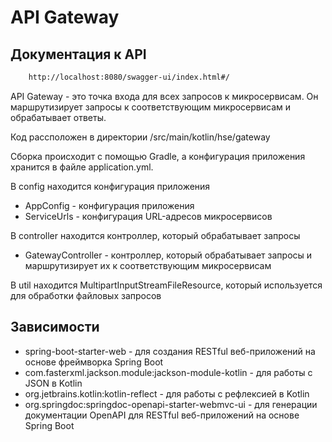# API Gateway

## Документация к API
```bash
    http://localhost:8080/swagger-ui/index.html#/
```
API Gateway - это точка входа для всех запросов к микросервисам. Он маршрутизирует запросы к соответствующим микросервисам и обрабатывает ответы.

Код рассположен в директории /src/main/kotlin/hse/gateway

Сборка происходит с помощью Gradle, а конфигурация приложения хранится в файле application.yml.

В config находится конфигурация приложения
- AppConfig - конфигурация приложения
- ServiceUrls - конфигурация URL-адресов микросервисов

В controller находится контроллер, который обрабатывает запросы
- GatewayController - контроллер, который обрабатывает запросы и маршрутизирует их к соответствующим микросервисам

В util находится MultipartInputStreamFileResource, который используется для обработки файловых запросов

## Зависимости
- spring-boot-starter-web - для создания RESTful веб-приложений на основе фреймворка Spring Boot
- com.fasterxml.jackson.module:jackson-module-kotlin - для работы с JSON в Kotlin
- org.jetbrains.kotlin:kotlin-reflect - для работы с рефлексией в Kotlin
- org.springdoc:springdoc-openapi-starter-webmvc-ui - для генерации документации OpenAPI для RESTful веб-приложений на основе Spring Boot

